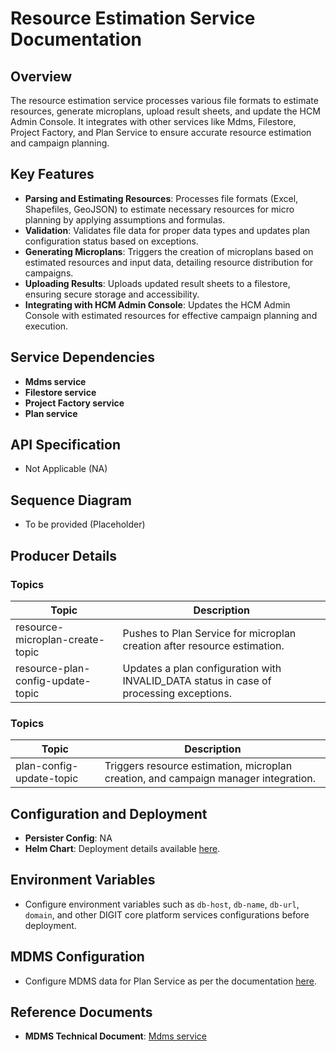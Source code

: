 # Resource Estimation Service Documentation

## Overview

The resource estimation service processes various file formats to estimate resources, generate microplans, upload result sheets, and update the HCM Admin Console. It integrates with other services like Mdms, Filestore, Project Factory, and Plan Service to ensure accurate resource estimation and campaign planning.

## Key Features

- **Parsing and Estimating Resources**: Processes file formats (Excel, Shapefiles, GeoJSON) to estimate necessary resources for micro planning by applying assumptions and formulas.
- **Validation**: Validates file data for proper data types and updates plan configuration status based on exceptions.
- **Generating Microplans**: Triggers the creation of microplans based on estimated resources and input data, detailing resource distribution for campaigns.
- **Uploading Results**: Uploads updated result sheets to a filestore, ensuring secure storage and accessibility.
- **Integrating with HCM Admin Console**: Updates the HCM Admin Console with estimated resources for effective campaign planning and execution.

## Service Dependencies

- **Mdms service**
- **Filestore service**
- **Project Factory service**
- **Plan service**

## API Specification

- Not Applicable (NA)

## Sequence Diagram

- To be provided (Placeholder)

## Producer Details

### Topics

| Topic                          | Description                                                             |
|--------------------------------|-------------------------------------------------------------------------|
| resource-microplan-create-topic | Pushes to Plan Service for microplan creation after resource estimation. |
| resource-plan-config-update-topic | Updates a plan configuration with INVALID_DATA status in case of processing exceptions. |

### Topics

| Topic                     | Description                                                            |
|---------------------------|------------------------------------------------------------------------|
| plan-config-update-topic  | Triggers resource estimation, microplan creation, and campaign manager integration. |

## Configuration and Deployment

- **Persister Config**: NA
- **Helm Chart**: Deployment details available [here](https://github.com/egovernments/DIGIT-DevOps/tree/unified-dev/deploy-as-code/helm/charts/health-services/resource-generator).

## Environment Variables

- Configure environment variables such as `db-host`, `db-name`, `db-url`, `domain`, and other DIGIT core platform services configurations before deployment.

## MDMS Configuration

- Configure MDMS data for Plan Service as per the documentation [here](https://github.com/egovernments/egov-mdms-data/tree/UNIFIED-QA/data/mz/health/hcm-microplanning).

## Reference Documents

- **MDMS Technical Document**: [Mdms service](https://core.digit.org/platform/core-services/mdms-master-data-management-service)

